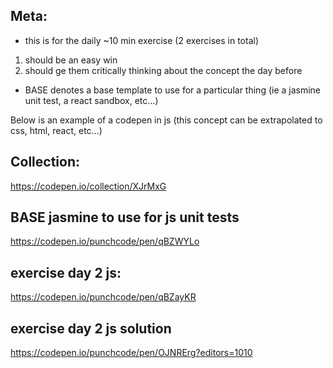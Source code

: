 ## Meta:

- this is for the daily ~10 min exercise (2 exercises in total)

1. should be an easy win
2. should ge them critically thinking about the concept the day before

- BASE denotes a base template to use for a particular thing (ie a jasmine unit test, a react sandbox, etc...)

Below is an example of a codepen in js (this concept can be extrapolated to css, html, react, etc...)






## Collection:

https://codepen.io/collection/XJrMxG


## BASE jasmine to use for js unit tests

https://codepen.io/punchcode/pen/qBZWYLo

## exercise day 2 js:

https://codepen.io/punchcode/pen/qBZayKR

## exercise day 2 js solution

https://codepen.io/punchcode/pen/OJNRErg?editors=1010